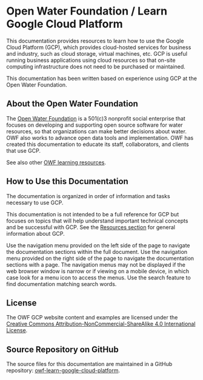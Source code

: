 # Open Water Foundation / Learn Google Cloud Platform #

This documentation provides resources to learn how to use the Google Cloud Platform (GCP),
which provides cloud-hosted services for business and industry, such as cloud storage, virtual machines, etc.
GCP is useful running business applications using cloud resources so
that on-site computing infrastructure does not need to be purchased or maintained.

This documentation has been written based on experience using GCP at the Open Water Foundation.

## About the Open Water Foundation ##

The [Open Water Foundation](https://openwaterfoundation.org) is a 501(c)3 nonprofit social enterprise that focuses
on developing and supporting open source software for water resources, so that organizations can make better decisions about water.
OWF also works to advance open data tools and implementation.
OWF has created this documentation to educate its staff, collaborators, and clients that use GCP.

See also other [OWF learning resources](https://learn.openwaterfoundation.org).

## How to Use this Documentation ##

The documentation is organized in order of information and tasks necessary to use GCP.

This documentation is not intended to be a full reference for GCP but focuses on topics that
will help understand important technical concepts and be successful with GCP.
See the [Resources section](resources.md) for general information about GCP.

Use the navigation menu provided on the left side of the page to navigate the documentation sections within the full document.
Use the navigation menu provided on the right side of the page to navigate the documentation sections with a page.
The navigation menus may not be displayed if the web browser window is narrow or if viewing on a mobile device,
in which case look for a menu icon to access the menus.
Use the search feature to find documentation matching search words.

## License ##

The OWF GCP website content and examples are licensed under the
[Creative Commons Attribution-NonCommercial-ShareAlike 4.0 International License](https://creativecommons.org/licenses/by-nc-sa/4.0).

## Source Repository on GitHub ##

The source files for this documentation are maintained in a GitHub repository:  [owf-learn-google-cloud-platform](https://github.com/OpenWaterFoundation/owf-learn-google-cloud-platform).
